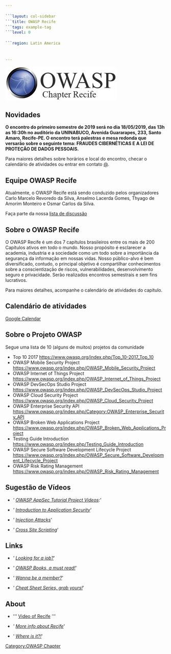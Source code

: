 ```yaml
---

```layout: col-sidebar
```title: OWASP Recife
```tags: example-tag
```level: 0

```region: Latin America


---
```

![OWASPRECIFE](https://github.com/OWASP/www-chapter-recife/blob/master/logo-owasp-chapter-recife.png?raw=true)

## Novidades

**O encontro do primeiro semestre de 2019 será no dia 18/05/2019, das
13h as 16:30h no auditório da UNINABUCO, Avenida Guararapes, 233, Santo
Amaro, Recife-PE. O encontro terá palestras e mesa redonda que
versarão sobre o seguinte tema: FRAUDES CIBERNÉTICAS E A LEI DE
PROTEÇÃO DE DADOS PESSOAIS.**

Para maiores detalhes sobre horários e local do encontro, checar o
calendário de atividades ou entrar em contato
[@](mailto:revoredo@gmail.com).

## Equipe OWASP Recife

Atualmente, o OWASP Recife está sendo conduzido pelos organizadores
Carlo Marcelo Revoredo da Silva, Anselmo Lacerda Gomes, Thyago de Amorim
Monteiro e Osmar Carlos da Silva.

Faça parte da nossa [lista de
discussão](https://groups.google.com/a/owasp.org/forum/#!overview)

## Sobre o OWASP Recife

O OWASP Recife é um dos 7 capítulos brasileiros entre os mais de 200
Capítulos ativos em todo o mundo. Nosso propósito é esclarecer a
academia, industria e a sociedade como um todo sobre a importância da
segurança da informação em nossas vidas. Nosso público-alvo é bem
diversificado, contudo, o principal objetivo é compartilhar
conhecimentos sobre a conscientização de riscos, vulnerabilidades,
desenvolvimento seguro e privacidade. Serão realizados encontros
semestrais e sem fins lucrativos.

Para maiores detalhes, acompanhe o calendário de atividades do capítulo.

## Calendário de atividades

[Google
Calendar](https://calendar.google.com/calendar/embed?height=600&wkst=1&bgcolor=%23FFFFFF&src=trv1sni07u93kq2h7bivqt8chc%40group.calendar.google.com&color=%23AB8B00&ctz=America%2FRecife)

## Sobre o Projeto OWASP

Segue uma lista de 10 (alguns de muitos) projetos da comunidade

  - Top 10 2017 <https://www.owasp.org/index.php/Top_10-2017_Top_10>
  - OWASP Mobile Security Project
    <https://www.owasp.org/index.php/OWASP_Mobile_Security_Project>
  - OWASP Internet of Things Project
    <https://www.owasp.org/index.php/OWASP_Internet_of_Things_Project>
  - OWASP DevSecOps Studio Project
    <https://www.owasp.org/index.php/OWASP_DevSecOps_Studio_Project>
  - OWASP Cloud Security Project
    <https://www.owasp.org/index.php/OWASP_Cloud_Security_Project>
  - OWASP Enterprise Security API
    <https://www.owasp.org/index.php/Category:OWASP_Enterprise_Security_API>
  - OWASP Broken Web Applications Project
    <https://www.owasp.org/index.php/OWASP_Broken_Web_Applications_Project>
  - Testing Guide Introduction
    <https://www.owasp.org/index.php/Testing_Guide_Introduction>
  - OWASP Secure Software Development Lifecycle Project
    <https://www.owasp.org/index.php/OWASP_Secure_Software_Development_Lifecycle_Project>
  - OWASP Risk Rating Management
    <https://www.owasp.org/index.php/OWASP_Risk_Rating_Management>

## Sugestão de Vídeos

  - *' [OWASP AppSec Tutorial Project
    Videos](https://www.owasp.org/index.php/OWASP_Appsec_Tutorial_Series):*'

<!-- end list -->

  - *' [Introduction to Application
    Security](http://www.youtube.com/watch?v=CDbWvEwBBxo)*'

<!-- end list -->

  - *' [Injection Attacks](http://www.youtube.com/watch?v=pypTYPaU7mM)*'

<!-- end list -->

  - *' [Cross Site
    Scripting](http://www.youtube.com/watch?v=_Z9RQSnf8-g)*'

## Links

  - *' [Looking for a
    job?](https://www.owasp.org/index.php/OWASP_Jobs)*'

<!-- end list -->

  - *' [OWASP Books, a must
    read\!](http://www.lulu.com/spotlight/owasp)*'

<!-- end list -->

  - *' [Wanna be a
    member?](https://www.owasp.org/index.php/Membership)*'

<!-- end list -->

  - *' [Cheat Sheet Series, grab
    yours\!](https://www.owasp.org/index.php/Cheat_Sheets)*'

## About

  - ''' [Video of Recife](http://youtu.be/gDIEQ3u4CRw) '''

<!-- end list -->

  - *' [More info about
    Recife](https://secure.wikimedia.org/wikipedia/en/wiki/Recife)*'

<!-- end list -->

  - *' [Where is it?\!](http://g.co/maps/p47pd)*'

[Category:OWASP Chapter](Category:OWASP_Chapter "wikilink")
